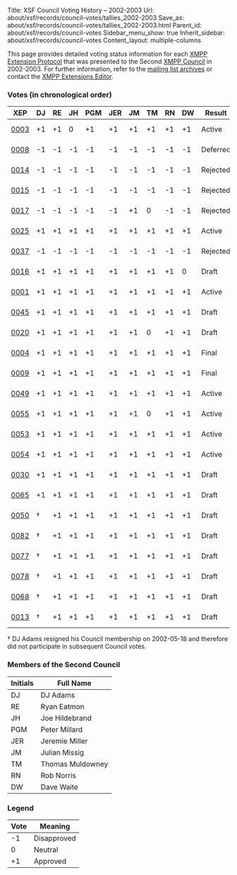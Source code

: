 Title: XSF Council Voting History – 2002-2003
Url: about/xsf/records/council-votes/tallies_2002-2003
Save_as: about/xsf/records/council-votes/tallies_2002-2003.html
Parent_id: about/xsf/records/council-votes
Sidebar_menu_show: true
Inherit_sidebar: about/xsf/records/council-votes
Content_layout: multiple-columns

This page provides detailed voting status information for each [XMPP Extension Protocol] that was presented to the Second [XMPP Council] in 2002-2003. For further information, refer to the [mailing list archives] or contact the [XMPP Extensions Editor].

### Votes (in chronological order)

| XEP    | DJ       | RE | JH | PGM | JER | JM | TM | RN | DW | Result   | Date       |
|--------|----------|----|----|-----|-----|----|----|----|----|----------|------------|
| [0003] | +1       | +1 |  0 | +1  | +1  | +1 | +1 | +1 | +1 | Active   | 2002-10-15 |
| [0008] | -1       | -1 | -1 | -1  | -1  | -1 | -1 | -1 | -1 | Deferred | 2002-10-15 |
| [0014] | -1       | -1 | -1 | -1  | -1  | -1 | -1 | -1 | -1 | Rejected | 2002-10-15 |
| [0015] | -1       | -1 | -1 | -1  | -1  | -1 | -1 | -1 | -1 | Rejected | 2002-10-15 |
| [0017] | -1       | -1 | -1 | -1  | -1  | +1 |  0 | -1 | -1 | Rejected | 2002-10-15 |
| [0025] | +1       | +1 | +1 | +1  | +1  | +1 | +1 | +1 | +1 | Active   | 2002-10-15 |
| [0037] | -1       | -1 | -1 | -1  | -1  | -1 | -1 | -1 | -1 | Rejected | 2002-10-15 |
| [0016] | +1       | +1 | +1 | +1  | +1  | +1 | +1 | +1 |  0 | Draft    | 2002-10-22 |
| [0001] | +1       | +1 | +1 | +1  | +1  | +1 | +1 | +1 | +1 | Active   | 2002-11-20 |
| [0045] | +1       | +1 | +1 | +1  | +1  | +1 | +1 | +1 | +1 | Draft    | 2002-11-21 |
| [0020] | +1       | +1 | +1 | +1  | +1  | +1 |  0 | +1 | +1 | Draft    | 2002-12-06 |
| [0004] | +1       | +1 | +1 | +1  | +1  | +1 | +1 | +1 | +1 | Final    | 2002-12-09 |
| [0009] | +1       | +1 | +1 | +1  | +1  | +1 | +1 | +1 | +1 | Final    | 2002-12-09 |
| [0049] | +1       | +1 | +1 | +1  | +1  | +1 | +1 | +1 | +1 | Active   | 2003-01-09 |
| [0055] | +1       | +1 | +1 | +1  | +1  | +1 |  0 | +1 | +1 | Active   | 2003-01-09 |
| [0053] | +1       | +1 | +1 | +1  | +1  | +1 | +1 | +1 | +1 | Active   | 2003-03-20 |
| [0054] | +1       | +1 | +1 | +1  | +1  | +1 | +1 | +1 | +1 | Active   | 2003-03-26 |
| [0030] | +1       | +1 | +1 | +1  | +1  | +1 | +1 | +1 | +1 | Draft    | 2003-04-21 |
| [0065] | +1       | +1 | +1 | +1  | +1  | +1 | +1 | +1 | +1 | Draft    | 2003-04-21 |
| [0050] | &dagger; | +1 | +1 | +1  | +1  | +1 | +1 | +1 | +1 | Draft    | 2003-05-19 |
| [0082] | &dagger; | +1 | +1 | +1  | +1  | +1 | +1 | +1 | +1 | Draft    | 2003-05-28 |
| [0077] | &dagger; | +1 | +1 | +1  | +1  | +1 | +1 | +1 | +1 | Draft    | 2003-06-18 |
| [0078] | &dagger; | +1 | +1 | +1  | +1  | +1 | +1 | +1 | +1 | Draft    | 2003-06-18 |
| [0068] | &dagger; | +1 | +1 | +1  | +1  | +1 | +1 | +1 | +1 | Draft    | 2003-08-18 |
| [0013] | &dagger; | +1 | +1 | +1  | +1  | +1 | +1 | +1 | +1 | Draft    | 2003-09-09 |

&dagger; DJ Adams resigned his Council membership on 2002-05-18 and therefore did not participate in subsequent Council votes.

### Members of the Second Council

| Initials | Full Name        |
|----------|------------------|
| DJ       | DJ Adams         |
| RE       | Ryan Eatmon      |
| JH       | Joe Hildebrand   |
| PGM      | Peter Millard    |
| JER      | Jeremie Miller   |
| JM       | Julian Missig    |
| TM       | Thomas Muldowney |
| RN       | Rob Norris       |
| DW       | Dave Waite       |

### Legend

| Vote | Meaning      |
|------|--------------|
| -1   | Disapproved  |
|  0   | Neutral      |
| +1   | Approved     |


  [XMPP Extension Protocol]: /extensions/
  [XMPP Council]: /council/
  [mailing list archives]: https://mail.jabber.org/pipermail/council/
  [XMPP Extensions Editor]: /extensions/editor.shtml
  [0003]: /extensions/xep-0003.html
  [0008]: /extensions/xep-0008.html
  [0014]: /extensions/xep-0014.html
  [0015]: /extensions/xep-0015.html
  [0017]: /extensions/xep-0017.html
  [0025]: /extensions/xep-0025.html
  [0037]: /extensions/xep-0037.html
  [0016]: /extensions/xep-0016.html
  [0001]: /extensions/xep-0001.html
  [0045]: /extensions/xep-0045.html
  [0020]: /extensions/xep-0020.html
  [0004]: /extensions/xep-0004.html
  [0009]: /extensions/xep-0009.html
  [0049]: /extensions/xep-0049.html
  [0055]: /extensions/xep-0055.html
  [0053]: /extensions/xep-0053.html
  [0054]: /extensions/xep-0054.html
  [0030]: /extensions/xep-0030.html
  [0065]: /extensions/xep-0065.html
  [0050]: /extensions/xep-0050.html
  [0082]: /extensions/xep-0082.html
  [0077]: /extensions/xep-0077.html
  [0078]: /extensions/xep-0078.html
  [0068]: /extensions/xep-0068.html
  [0013]: /extensions/xep-0013.html